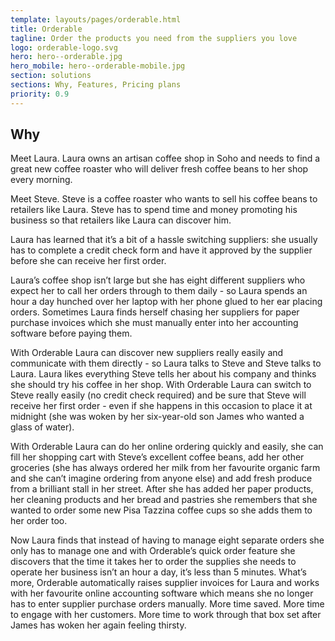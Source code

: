 ```yaml
---
template: layouts/pages/orderable.html
title: Orderable
tagline: Order the products you need from the suppliers you love
logo: orderable-logo.svg
hero: hero--orderable.jpg
hero_mobile: hero--orderable-mobile.jpg
section: solutions
sections: Why, Features, Pricing plans
priority: 0.9
---
```


## Why

Meet Laura. Laura owns an artisan coffee shop in Soho and needs to find a great new coffee roaster who will deliver fresh coffee beans to her shop every morning.

Meet Steve. Steve is a coffee roaster who wants to sell his coffee beans to retailers like Laura. Steve has to spend time and money promoting his business so that retailers like Laura can discover him.

Laura has learned that it’s a bit of a hassle switching suppliers: she usually has to complete a credit check form and have it approved by the supplier before she can receive her first order.

Laura’s coffee shop isn’t large but she has eight different suppliers who expect her to call her orders through to them daily - so Laura spends an hour a day hunched over her laptop with her phone glued to her ear placing orders. Sometimes Laura finds herself chasing her suppliers for paper purchase invoices which she must manually enter into her accounting software before paying them.

With Orderable Laura can discover new suppliers really easily and communicate with them directly - so Laura talks to Steve and Steve talks to Laura. Laura likes everything Steve tells her about his company and thinks she should try his coffee in her shop. With Orderable Laura can switch to Steve really easily (no credit check required) and be sure that Steve will receive her first order - even if she happens in this occasion to place it at midnight (she was woken by her six-year-old son James who wanted a glass of water).

With Orderable Laura can do her online ordering quickly and easily, she can fill her shopping cart with Steve’s excellent coffee beans, add her other groceries (she has always ordered her milk from her favourite organic farm and she can’t imagine ordering from anyone else) and add fresh produce from a brilliant stall in her street. After she has added her paper products, her cleaning products and her bread and pastries she remembers that she wanted to order some new Pisa Tazzina coffee cups so she adds them to her order too.

Now Laura finds that instead of having to manage eight separate orders she only has to manage one and with Orderable’s quick order feature she discovers that the time it takes her to order the supplies she needs to operate her business isn’t an hour a day, it’s less than 5 minutes. What’s more, Orderable automatically raises supplier invoices for Laura and works with her favourite online accounting software which means she no longer has to enter supplier purchase orders manually. More time saved. More time to engage with her customers. More time to work through that box set after James has woken her again feeling thirsty.
